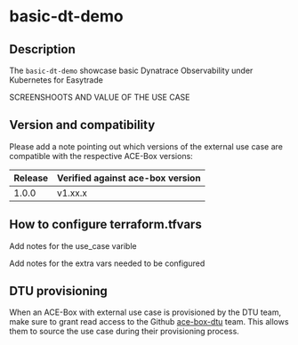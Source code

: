# basic-dt-demo

## Description

The `basic-dt-demo` showcase basic Dynatrace Observability under Kubernetes for Easytrade

SCREENSHOOTS AND VALUE OF THE USE CASE

## Version and compatibility

Please add a note pointing out which versions of the external use case are compatible with the respective ACE-Box versions:

| Release | Verified against ace-box version |
| --- | --- |
| 1.0.0 | v1.xx.x |

## How to configure terraform.tfvars

Add notes for the use_case varible

Add notes for the extra vars needed to be configured

## DTU provisioning

When an ACE-Box with external use case is provisioned by the DTU team, make sure to grant read access to the Github [ace-box-dtu](https://github.com/orgs/dynatrace-ace/teams/ace-box-dtu) team. This allows them to source the use case during their provisioning process.
